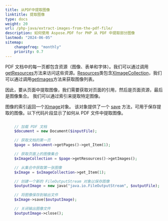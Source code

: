 ```yaml
---
title: 从PDF中提取图像
linktitle: 提取图像
type: docs
weight: 20
url: /php-java/extract-images-from-the-pdf-file/
description: 如何使用 Aspose.PDF for PHP 从 PDF 中提取部分图像
lastmod: "2024-06-05"
sitemap:
    changefreq: "monthly"
    priority: 0.7
---
```


PDF 文档中的每一页都包含资源（图像、表单和字体）。我们可以通过调用[getResources](https://reference.aspose.com/pdf/java/com.aspose.pdf/Page#getResources--)方法来访问这些资源。[Resources](https://reference.aspose.com/pdf/java/com.aspose.pdf/Resources)类包含[XImageCollection](https://reference.aspose.com/pdf/java/com.aspose.pdf/XImageCollection)，我们可以通过调用[getImages](https://reference.aspose.com/pdf/java/com.aspose.pdf/Resources#getImages--)方法来获取图像列表。

因此，要从页面中提取图像，我们需要获取对页面的引用，然后是页面资源，最后是图像集合。
我们可以通过索引来提取特定图像。

图像的索引返回一个[XImage](https://reference.aspose.com/pdf/java/com.aspose.pdf/XImage)对象。
该对象提供了一个 [save](https://reference.aspose.com/pdf/java/com.aspose.pdf/XImage#save-java.io.OutputStream-) 方法，可用于保存提取的图像。以下代码片段显示了如何从 PDF 文件中提取图像。

```php

    // 加载 PDF 文档
    $document = new Document($inputFile);

    // 获取文档的第一页
    $page = $document->getPages()->get_Item(1);

    // 获取页面上的图像集合
    $xImageCollection = $page->getResources()->getImages();

    // 从集合中获取第一张图像
    $xImage = $xImageCollection->get_Item(1);

    // 创建一个新的 FileOutputStream 对象以保存图像
    $outputImage = new java("java.io.FileOutputStream", $outputFile);

    // 将图像保存到输出文件
    $xImage->save($outputImage);

    // 关闭输出图像文件
    $outputImage->close();
```